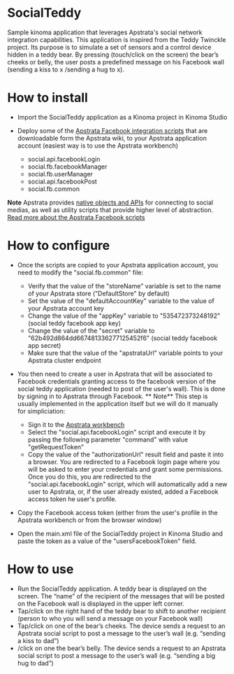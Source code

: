 SocialTeddy
===========

Sample kinoma application that leverages Apstrata's social network integration capabilities. 
This application is inspired from the Teddy Twinckle project. Its purpose is to simulate a set of sensors
and a control device hidden in a teddy bear. By pressing (touch/click on the screen) the bear’s cheeks or belly, 
the user posts a predefined message on his Facebook wall (sending a kiss to x /sending a hug to x). 

How to install
==============

* Import the SocialTeddy application as a Kinoma project in Kinoma Studio

* Deploy some of the [Apstrata Facebook integration scripts](http://wiki.apstrata.com/pages/viewpageattachments.action?pageId=1213691&metadataLink=true) 
that are downloadable form the Apstrata wiki, to your Apstrata application account (easiest way is to use the Apstrata workbench)
  * social.api.facebookLogin
  * social.fb.facebookManager
  * social.fb.userManager
  * social.api.facebookPost
  * social.fb.common

**Note** Apstrata provides [native objects and APIs](http://wiki.apstrata.com/display/doc/Social+Networking+APIs) for connecting to social medias, as well as utility scripts that provide higher
level of abstraction. [Read more about the Apstrata Facebook scripts](http://wiki.apstrata.com/display/doc/Facebook+integration)

How to configure
================

* Once the scripts are copied to your Apstrata application account, you need to modify the "social.fb.common" file:
  * Verify that the value of the "storeName" variable is set to the name of your Apstrata store ("DefaultStore" by default)
  * Set the value of the "defaultAccountKey" variable to the value of your Apstrata account key
  * Change the value of the "appKey" variable to "535472373248192" (social teddy facebook app key)
  * Change the value of the "secret" variable to "62b492d864dd667481336277125452f6" (social teddy facebook app secret)
  * Make sure that the value of the "apstrataUrl" variable points to your Apstrata cluster endpoint

* You then need to create a user in Apstrata that will be associated to Facebook credentials granting access to the
facebook version of the social teddy application (needed to post of the user's wall). This is done by signing in to Apstrata through Facebook. 
** Note** This step is usually implemented in the application itself but we will do it manually for simpliciation:
  * Sign it to the [Apstrata workbench](https://workbench.wot.apstrata.com)
  * Select the "social.api.facebookLogin" script and execute it by passing the following parameter "command" with value
  "getRequestToken"
  * Copy the value of the "authorizationUrl" result field and paste it into a browser. You are redirected to a Facebook login page where you will be asked to enter your credentials and grant some permissions. Once you do this, you are redirected to the "social.api.facebookLogin" script, which will automatically add a new user to Apstrata, or, if the user already existed, added a Facebook access token he user's profile.

* Copy the Facebook access token (either from the user's profile in the Apstrata workbench or from the browser window)
* Open the main.xml file of the SocialTeddy project in Kinoma Studio and paste the token as a value of the "usersFacebookToken" field.

How to use
==========

* Run the SocialTeddy application. A teddy bear is displayed on the screen. The “name” of the recipient of the messages that will be posted on the Facebook wall is displayed in the upper left corner.
* Tap/click on the right hand of the teddy bear to shift to another recipient (person to who you will send a message on your Facebook wall)
* Tap/click on one of the bear’s cheeks. The device sends a request to an Apstrata social script to post a message to the user’s wall (e.g. “sending a kiss to dad”)
* /click on one the bear’s belly. The device sends a request to an Apstrata social script to post a message to the user’s wall (e.g. “sending a big hug to dad”)



  
  
